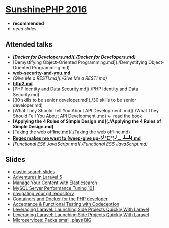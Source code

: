 # [SunshinePHP 2016](https://joind.in/event/sunshinephp-2016)

- **recommended**
- *need slides*

## Attended talks
- ***[Docker for Developers.md](./Docker for Developers.md)***
- [Demystifying Object-Oriented Programming.md](./Demystifying Object-Oriented Programming.md)
- **[web-security-and-you.md](./web-security-and-you.md)**
- *[Give Me a REST!.md](./Give Me a REST!.md)*
- **[http2.md](./http2.md)**
- [PHP Identity and Data Security.md](./PHP Identity and Data Security.md)
- [30 skills to be senior developer.md](./30 skills to be senior developer.md)
- [What They Should Tell You About API Development .md](./What They Should Tell You About API Development .md) <- [read the book](http://www.amazon.com/Build-APIs-You-Wont-Hate/dp/0692232699/ref=sr_1_1?ie=UTF8&qid=1454815410&sr=8-1&keywords=build+api+you+won%27t+hate)
- **[Applying the 4 Rules of Simple Design.md](./Applying the 4 Rules of Simple Design.md)**
- [Taking the web offline.md](./Taking the web offline.md)
- **[Regex makes me want to (weep-give up-(╯°□°)╯︵ ┻━┻)\.md](./Regex%20makes%20me%20want%20to%20(weep-give%20up-(%E2%95%AF%C2%B0%E2%96%A1%C2%B0)%E2%95%AF%EF%B8%B5%20%E2%94%BB%E2%94%81%E2%94%BB)%5C.md)**
- *[Functional ES6 JavaScript.md](./Functional ES6 JavaScript.md)*

## Slides
- [elastic search slides](https://speakerdeck.com/squinones/manage-your-content-with-elasticsearch)
- [Adventures in Laravel 5](http://www.slideshare.net/svpernova09/adventures-in-laravel-5-sunshinephp-2016-tutorial)
- [Manage Your Content with Elasticsearch](https://speakerdeck.com/squinones/manage-your-content-with-elasticsearch)
- [MySQL Server Performance Tuning 101 ](http://khankennels.com/presentations/Sunshine2016_Perf_Tune_slides_only.pdf)
- [navigating your git repository](https://docs.google.com/presentation/d/1WdI7M62QqykGdhnjzvv_WAwiiX3fuIpvDT-BOiYGGtQ/edit#slide=id.g273807231_06)
- [Containers and Docker for the PHP developer](http://www.slideshare.net/RobertMcFrazier/introduction-to-containers-and-docker-for-php-developers)
- [Acceptance & Functional Testing with Codeception](http://www.slideshare.net/svpernova09/acceptance-functional-testing-with-codeception-sunshinephp-2016)
- [Leveraging Laravel: Launching Side Projects Quickly With Laravel](https://speakerdeck.com/mattstauffer/leveraging-laravel-launching-side-projects-quickly-with-laravel)
- [Leveraging Laravel: Launching Side Projects Quickly With Laravel](https://speakerdeck.com/mattstauffer/leveraging-laravel-launching-side-projects-quickly-with-laravel)
- [Microservices: Packs small, plays BIG](https://talks.bitexpert.de/ssphp16-microservices/#/)